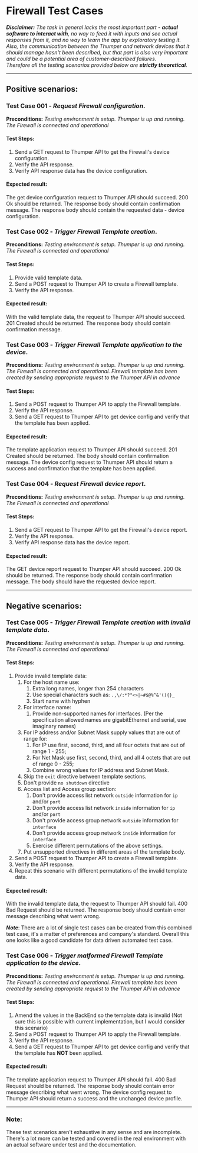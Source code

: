 # Firewall Test Cases 

**_Disclaimer:_** _The task in general lacks the most important part - **actual software to interact with**, no way to feed it with inputs and see actual responses from it, and no way to learn the app by exploratory testing it. Also, the communication between the Thumper and network devices that it should manage hasn't been described, but that part is also very important and could be a potential area of customer-described failures._  
_Therefore all the testing scenarios provided below are **strictly theoretical**._

---  

## Positive scenarios:


### Test Case 001 - _Request Firewall configuration_. 

**Preconditions:** _Testing environment is setup. Thumper is up and running. The Firewall is connected and operational_  

#### Test Steps:  
1. Send a GET request to Thumper API to get the Firewall's device configuration.  
2. Verify the API response.
3. Verify API response data has the device configuration.

#### Expected result:  
The get device configuration request to Thumper API should succeed. 200 Ok should be returned. The response body should contain confirmation message. The response body should contain the requested data - device configuration. 



### Test Case 002 - _Trigger Firewall Template creation_. 

**Preconditions:** _Testing environment is setup. Thumper is up and running. The Firewall is connected and operational_  

#### Test Steps:  
1. Provide valid template data.
2. Send a POST request to Thumper API to create a Firewall template.  
3. Verify the API response.

#### Expected result:  
With the valid template data, the request to Thumper API should succeed. 201 Created should be returned. The response body should contain confirmation message. 



### Test Case 003 - _Trigger Firewall Template application to the device_. 

**Preconditions:** _Testing environment is setup. Thumper is up and running. The Firewall is connected and operational. Firewall template has been created by sending appropriate request to the Thumper API in advance_  

#### Test Steps:  
1. Send a POST request to Thumper API to apply the Firewall template.  
2. Verify the API response.
3. Send a GET request to Thumper API to get device config and verify that the template has been applied. 

#### Expected result:  
The template application request to Thumper API should succeed. 201 Created should be returned. The body should contain confirmation message. The device config request to Thumper API should return a success and confirmation that the template 
has been applied.



### Test Case 004 - _Request Firewall device report_. 

**Preconditions:** _Testing environment is setup. Thumper is up and running. The Firewall is connected and operational_  

#### Test Steps:  
1. Send a GET request to Thumper API to get the Firewall's device report.  
2. Verify the API response.
3. Verify API response data has the device report.

#### Expected result:  
The GET device report request to Thumper API should succeed. 200 Ok should be returned. The response body should contain confirmation message. The body should have the requested device report. 


---
## Negative scenarios:


### Test Case 005 - _Trigger Firewall Template creation with invalid template data_. 

**Preconditions:** _Testing environment is setup. Thumper is up and running. The Firewall is connected and operational_  

#### Test Steps:  
1. Provide invalid template data:
    1. For the host name use:
        1. Extra long names, longer than 254 characters
        2. Use special characters such as: `.,\/:*?"<>|~#$@%^&'(){}_`
        3. Start name with hyphen 
    2. For interface name:
        1. Provide non-supported names for interfaces. 
        (Per the specification allowed names are gigabitEthernet and serial, use imaginary names)  
    3. For IP address and/or Subnet Mask supply values that are out of range for:
        1. For IP use first, second, third, and all four octets that are out of range 1 - 255;   
        2. For Net Mask use first, second, third, and all 4 octets that are out of range 0 - 255;  
        3. Combine wrong values for IP address and Subnet Mask.
    4. Skip the `exit` directive between template sections. 
    5. Don't provide `no shutdown` directive 
    6. Access list and Access group section:  
        1. Don't provide access list network `outside` information for `ip` and/or `port`
        2. Don't provide access list network `inside` information for `ip` and/or `port`
        3. Don't provide access group network `outside` information for `interface`
        4. Don't provide access group network `inside` information for `interface`
        5. Exercise different permutations of the above settings. 
    7. Put unsupported directives in different areas of the template body.
2. Send a POST request to Thumper API to create a Firewall template.  
3. Verify the API response.
4. Repeat this scenario with different permutations of the invalid template data.

#### Expected result:  
With the invalid template data, the request to Thumper API should fail. 400 Bad Request should be returned. The response body should contain error message describing what went wrong. 

**_Note_**: There are a lot of single test cases can be created from this combined test case, it's a matter of preferences and company's standard. Overall this one looks like a good candidate for data driven automated test case.  


### Test Case 006 - _Trigger malformed Firewall Template application to the device_. 

**Preconditions:** _Testing environment is setup. Thumper is up and running. The Firewall is connected and operational. Firewall template has been created by sending appropriate request to the Thumper API in advance_  

#### Test Steps:  
1. Amend the values in the BackEnd so the template data is invalid
  (Not sure this is possible with current implementation, but I would consider this scenario)
2. Send a POST request to Thumper API to apply the Firewall template.   
3. Verify the API response.
4. Send a GET request to Thumper API to get device config and verify that the template has **NOT** been applied. 

#### Expected result:  
The template application request to Thumper API should fail. 400 Bad Request should be returned. The response body should contain error message describing what went wrong. The device config request to Thumper API should return a success and the unchanged device profile.


---
### Note: 

These test scenarios aren't exhaustive in any sense and are incomplete. There's a lot more can be tested and covered in the real environment with an actual software under test and the documentation. 